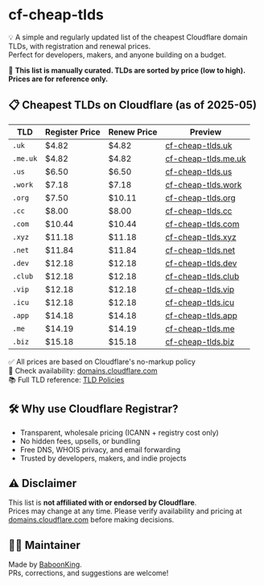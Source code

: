 # cf-cheap-tlds

💡 A simple and regularly updated list of the cheapest Cloudflare domain TLDs, with registration and renewal prices.  
Perfect for developers, makers, and anyone building on a budget.

📌 **This list is manually curated. TLDs are sorted by price (low to high). Prices are for reference only.**

## 📋 Cheapest TLDs on Cloudflare (as of 2025-05)

| TLD      | Register Price | Renew Price | Preview                                                                          |
| -------- | -------------- | ----------- | -------------------------------------------------------------------------------- |
| `.uk`    | $4.82          | $4.82       | [cf-cheap-tlds.uk](https://domains.cloudflare.com?domain=cf-cheap-tlds.uk)       |
| `.me.uk` | $4.82          | $4.82       | [cf-cheap-tlds.me.uk](https://domains.cloudflare.com?domain=cf-cheap-tlds.me.uk) |
| `.us`    | $6.50          | $6.50       | [cf-cheap-tlds.us](https://domains.cloudflare.com?domain=cf-cheap-tlds.us)       |
| `.work`  | $7.18          | $7.18       | [cf-cheap-tlds.work](https://domains.cloudflare.com?domain=cf-cheap-tlds.work)   |
| `.org`   | $7.50          | $10.11      | [cf-cheap-tlds.org](https://domains.cloudflare.com?domain=cf-cheap-tlds.org)     |
| `.cc`    | $8.00          | $8.00       | [cf-cheap-tlds.cc](https://domains.cloudflare.com?domain=cf-cheap-tlds.cc)       |
| `.com`   | $10.44         | $10.44      | [cf-cheap-tlds.com](https://domains.cloudflare.com?domain=cf-cheap-tlds.com)     |
| `.xyz`   | $11.18         | $11.18      | [cf-cheap-tlds.xyz](https://domains.cloudflare.com?domain=cf-cheap-tlds.xyz)     |
| `.net`   | $11.84         | $11.84      | [cf-cheap-tlds.net](https://domains.cloudflare.com?domain=cf-cheap-tlds.net)     |
| `.dev`   | $12.18         | $12.18      | [cf-cheap-tlds.dev](https://domains.cloudflare.com?domain=cf-cheap-tlds.dev)     |
| `.club`  | $12.18         | $12.18      | [cf-cheap-tlds.club](https://domains.cloudflare.com?domain=cf-cheap-tlds.club)   |
| `.vip`   | $12.18         | $12.18      | [cf-cheap-tlds.vip](https://domains.cloudflare.com?domain=cf-cheap-tlds.vip)     |
| `.icu`   | $12.18         | $12.18      | [cf-cheap-tlds.icu](https://domains.cloudflare.com?domain=cf-cheap-tlds.icu)     |
| `.app`   | $14.18         | $14.18      | [cf-cheap-tlds.app](https://domains.cloudflare.com?domain=cf-cheap-tlds.app)     |
| `.me`    | $14.19         | $14.19      | [cf-cheap-tlds.me](https://domains.cloudflare.com?domain=cf-cheap-tlds.me)       |
| `.biz`   | $15.18         | $15.18      | [cf-cheap-tlds.biz](https://domains.cloudflare.com?domain=cf-cheap-tlds.biz)     |

✅ All prices are based on Cloudflare's no-markup policy  
🔎 Check availability: [domains.cloudflare.com](https://domains.cloudflare.com/)  
📚 Full TLD reference: [TLD Policies](https://domains.cloudflare.com/tlds)

## 🛠️ Why use Cloudflare Registrar?

- Transparent, wholesale pricing (ICANN + registry cost only)
- No hidden fees, upsells, or bundling
- Free DNS, WHOIS privacy, and email forwarding
- Trusted by developers, makers, and indie projects

## ⚠️ Disclaimer

This list is **not affiliated with or endorsed by Cloudflare**.  
Prices may change at any time. Please verify availability and pricing at [domains.cloudflare.com](https://domains.cloudflare.com/) before making decisions.

## 🧑‍💻 Maintainer

Made by [BaboonKing](https://github.com/baboon-king).  
PRs, corrections, and suggestions are welcome!
